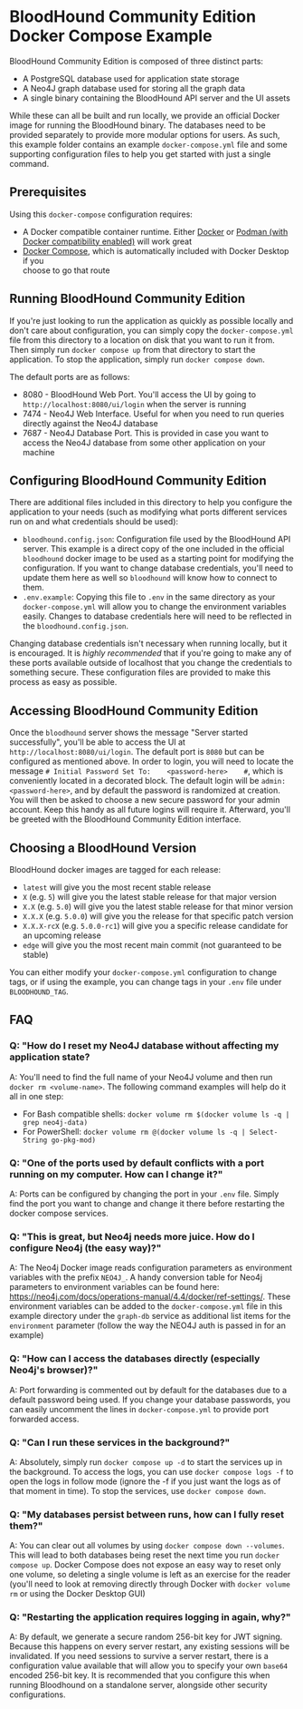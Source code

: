 # BloodHound Community Edition Docker Compose Example

BloodHound Community Edition is composed of three distinct parts:
- A PostgreSQL database used for application state storage
- A Neo4J graph database used for storing all the graph data
- A single binary containing the BloodHound API server and the UI assets

While these can all be built and run locally, we provide an official Docker image for running the BloodHound binary.
The databases need to be provided separately to provide more modular options for users. As such, this example folder
contains an example `docker-compose.yml` file and some supporting configuration files to help you get started with just
a single command.

## Prerequisites

Using this `docker-compose` configuration requires:
- A Docker compatible container runtime. Either [Docker](https://www.docker.com/) or
[Podman (with Docker compatibility enabled)](https://www.redhat.com/sysadmin/podman-docker-compose) will work great
- [Docker Compose](https://docs.docker.com/compose/install/), which is automatically included with Docker Desktop if you\
choose to go that route

## Running BloodHound Community Edition

If you're just looking to run the application as quickly as possible locally and don't care about configuration, you can
simply copy the `docker-compose.yml` file from this directory to a location on disk that you want to run it from. Then simply
run `docker compose up` from that directory to start the application. To stop the application, simply run `docker compose down`.

The default ports are as follows:
- 8080 - BloodHound Web Port. You'll access the UI by going to `http://localhost:8080/ui/login` when the server is running
- 7474 - Neo4J Web Interface. Useful for when you need to run queries directly against the Neo4J database
- 7687 - Neo4J Database Port. This is provided in case you want to access the Neo4J database from some other application on your machine

## Configuring BloodHound Community Edition

There are additional files included in this directory to help you configure the application to your needs (such as modifying
what ports different services run on and what credentials should be used):

- `bloodhound.config.json`: Configuration file used by the BloodHound API server. This example is a direct copy of the one included
in the official `bloodhound` docker image to be used as a starting point for modifying the configuration. If you want to change
database credentials, you'll need to update them here as well so `bloodhound` will know how to connect to them.
- `.env.example`: Copying this file to `.env` in the same directory as your `docker-compose.yml` will allow you to change
the environment variables easily. Changes to database credentials here will need to be reflected in the `bloodhound.config.json`.

Changing database credentials isn't necessary when running locally, but it is encouraged. It is _highly recommended_ that
if you're going to make any of these ports available outside of localhost that you change the credentials to something secure.
These configuration files are provided to make this process as easy as possible.

## Accessing BloodHound Community Edition

Once the `bloodhound` server shows the message "Server started successfully", you'll be able to access the UI at
`http://localhost:8080/ui/login`. The default port is `8080` but can be configured as mentioned above. In order to login,
you will need to locate the message `# Initial Password Set To:    <password-here>    #`, which is conveniently located
in a decorated block. The default login will be `admin:<password-here>`, and by default the password is randomized at creation.
You will then be asked to choose a new secure password for your admin account. Keep this handy as all future logins will
require it. Afterward, you'll be greeted with the BloodHound Community Edition interface.

## Choosing a BloodHound Version

BloodHound docker images are tagged for each release:
- `latest` will give you the most recent stable release
- `X` (e.g. `5`) will give you the latest stable release for that major version
- `X.X` (e.g. `5.0`) will give you the latest stable release for that minor version
- `X.X.X` (e.g. `5.0.0`) will give you the release for that specific patch version
- `X.X.X-rcX` (e.g. `5.0.0-rc1`) will give you a specific release candidate for an upcoming release
- `edge` will give you the most recent main commit (not guaranteed to be stable)

You can either modify your `docker-compose.yml` configuration to change tags, or if using the example, you can change tags
in your `.env` file under `BLOODHOUND_TAG`.

## FAQ

### Q: "How do I reset my Neo4J database without affecting my application state?

A: You'll need to find the full name of your Neo4J volume and then run `docker rm <volume-name>`. The following command examples
will help do it all in one step:

* For Bash compatible shells: `docker volume rm $(docker volume ls -q | grep neo4j-data)`
* For PowerShell: `docker volume rm @(docker volume ls -q | Select-String go-pkg-mod)`

### Q: "One of the ports used by default conflicts with a port running on my computer. How can I change it?"

A: Ports can be configured by changing the port in your `.env` file. Simply find the port you want to change and change
it there before restarting the docker compose services.

### Q: "This is great, but Neo4j needs more juice. How do I configure Neo4j (the easy way)?"

A: The Neo4j Docker image reads configuration parameters as environment variables with the prefix `NEO4J_`. A handy conversion
table for Neo4j parameters to environment variables can be found here: https://neo4j.com/docs/operations-manual/4.4/docker/ref-settings/.
These environment variables can be added to the `docker-compose.yml` file in this example directory under the `graph-db`
service as additional list items for the `environment` parameter (follow the way the NEO4J auth is passed in for an example)  

### Q: "How can I access the databases directly (especially Neo4j's browser)?"

  A: Port forwarding is commented out by default for the databases due to a default password being used. If you change your
  database passwords, you can easily uncomment the lines in `docker-compose.yml` to provide port forwarded access.
### Q: "Can I run these services in the background?"

  A: Absolutely, simply run `docker compose up -d` to start the services up in the background. To access the logs, you can
  use `docker compose logs -f` to open the logs in follow mode (ignore the -f if you just want the logs as of that moment in time).
  To stop the services, use `docker compose down`.
### Q: "My databases persist between runs, how can I fully reset them?"

  A: You can clear out all volumes by using `docker compose down --volumes`. This will lead to both databases being reset
  the next time you run `docker compose up`. Docker Compose does not expose an easy way to reset only one volume, so deleting
  a single volume is left as an exercise for the reader (you'll need to look at removing directly through Docker with
  `docker volume rm` or using the Docker Desktop GUI)
### Q: "Restarting the application requires logging in again, why?"

  A: By default, we generate a secure random 256-bit key for JWT signing. Because this happens on every server restart,
  any existing sessions will be invalidated. If you need sessions to survive a server restart, there is a configuration
  value available that will allow you to specify your own `base64` encoded 256-bit key. It is recommended that you configure
  this when running Bloodhound on a standalone server, alongside other security configurations.